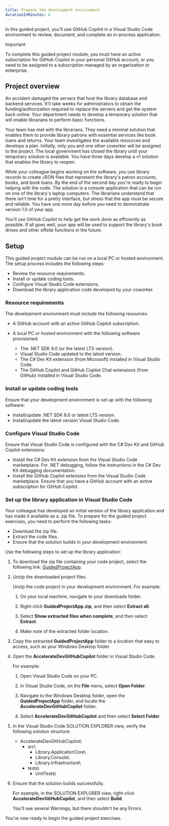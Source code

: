 ```yaml
---
title: Prepare the development environment
durationInMinutes: 6
---
```



In this guided project, you'll use GitHub Copilot in a Visual Studio Code environment to review, document, and complete an in-process application.

> [!IMPORTANT]
> To complete this guided project module, you must have an active subscription for GitHub Copilot in your personal GitHub account, or you need to be assigned to a subscription managed by an organization or enterprise.

## Project overview

An accident damaged the servers that host the library database and backend services. It'll take weeks for administrators to obtain the funding/authorization required to replace the servers and get the system back online. Your department needs to develop a temporary solution that will enable librarians to perform basic functions.

Your team has met with the librarians. They need a minimal solution that enables them to provide library patrons with essential services like book loans and returns. Your team investigates the available resources and develops a plan. Initially, only you and one other coworker will be assigned to the project. The local government has closed the library until your temporary solution is available. You have three days develop a v1 solution that enables the library to reopen.

While your colleague begins working on the software, you use library records to create JSON files that represent the library's patron accounts, books, and book loans. By the end of the second day you're ready to begin helping with the code. The solution is a console application that can be run on one of the library's laptop computers. The librarians understand that there isn't time for a pretty interface, but stress that the app must be secure and reliable. You have one more day before you need to demonstrate version 1.0 of your app.

You'll use GitHub Copilot to help get the work done as efficiently as possible. If all goes well, your app will be used to support the library's book drives and other offsite functions in the future.

## Setup

This guided project module can be run on a local PC or hosted environment. The setup process includes the following steps:

- Review the resource requirements.
- Install or update coding tools.
- Configure Visual Studio Code extensions.
- Download the library application code developed by your coworker.

### Resource requirements

The development environment must include the following resources:

- A GitHub account with an active GitHub Copilot subscription.

- A local PC or hosted environment with the following software provisioned:

    - The .NET SDK 8.0 (or the latest LTS version).
    - Visual Studio Code updated to the latest version.
    - The C# Dev Kit extension (from Microsoft) installed in Visual Studio Code.
    - The GitHub Copilot and GitHub Copilot Chat extensions (from GitHub) installed in Visual Studio Code.

### Install or update coding tools

Ensure that your development environment is set up with the following software:

- Install/update .NET SDK 8.0 or latest LTS version.
- Install/update the latest version Visual Studio Code.

### Configure Visual Studio Code

Ensure that Visual Studio Code is configured with the C# Dev Kit and GitHub Copilot extensions:

- Install the C# Dev Kit extension from the Visual Studio Code marketplace. For .NET debugging, follow the instructions in the C# Dev Kit debugging documentation.
- Install the GitHub Copilot extension from the Visual Studio Code marketplace. Ensure that you have a GitHub account with an active subscription for GitHub Copilot.

### Set up the library application in Visual Studio Code

Your colleague has developed an initial version of the library application and has made it available as a .zip file. To prepare for the guided project exercises, you need to perform the following tasks:

- Download the zip file.
- Extract the code files.
- Ensure that the solution builds in your development environment.

Use the following steps to set up the library application:

1. To download the zip file containing your code project, select the following link: [GuidedProjectApp](https://raw.githubusercontent.com/MicrosoftLearning/APL-2007-Accelerate-app-development-by-using-GitHub-Copilot/master/LearnModuleExercises/Downloads/GuidedProjectApp.zip).

1. Unzip the downloaded project files.

    Unzip the code project in your development environment. For example:

    1. On your local machine, navigate to your downloads folder.

    1. Right-click **GuidedProjectApp.zip**, and then select **Extract all**.

    1. Select **Show extracted files when complete**, and then select **Extract**.

    1. Make note of the extracted folder location.

1. Copy the extracted **GuidedProjectApp** folder to a location that easy to access, such as your Windows Desktop folder.

1. Open the **AccelerateDevGitHubCopilot** folder in Visual Studio Code.

    For example:

    1. Open Visual Studio Code on your PC.

    1. In Visual Studio Code, on the **File** menu, select **Open Folder**.

    1. Navigate to the Windows Desktop folder, open the **GuidedProjectApp** folder, and locate the **AccelerateDevGitHubCopilot** folder.

    1. Select **AccelerateDevGitHubCopilot** and then select **Select Folder**.

1. In the Visual Studio Code SOLUTION EXPLORER view, verify the following solution structure:

    - AccelerateDevGitHubCopilot\
        - src\
            - Library.ApplicationCore\
            - Library.Console\
            - Library.Infrastructure\
        - tests\
            - UnitTests\

1. Ensure that the solution builds successfully.

    For example, in the SOLUTION EXPLORER view, right-click **AccelerateDevGitHubCopilot**, and then select **Build**.

    You'll see several Warnings, but there shouldn't be any Errors.

You're now ready to begin the guided project exercises.
